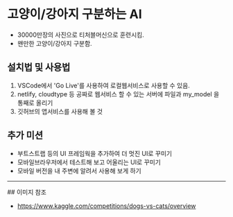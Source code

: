 # 고양이/강아지 구분하는 AI
- 30000만장의 사진으로 티처블머신으로 훈련시킴.
- 왠만한 고양이/강아지 구분함. 


## 설치법 및 사용법 
1. VSCode에서 'Go Live'를 사용하여 로컬웹서비스로 사용할 수 있음. 
2. netlify, cloudtype 등 공짜로 웹서비스 할 수 있는 서버에 파일과 my_model 을 통째로 올리기
3. 깃허브의 앱서비스를 사용해 볼 것 


## 추가 미션
- 부트스트랩 등의 UI 프레임웍을 추가하여 더 멋진 UI로 꾸미기 
- 모바일브라우저에서 테스트해 보고 어울리는 UI로 꾸미기 
- 모바일 버전을 내 주변에 알려서 사용해 보게 하기 

<hr>
## 이미지 참조  

-  https://www.kaggle.com/competitions/dogs-vs-cats/overview



